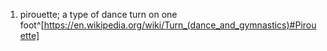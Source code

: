 1. pirouette; a type of dance turn on one foot^[https://en.wikipedia.org/wiki/Turn_(dance_and_gymnastics)#Pirouette]
